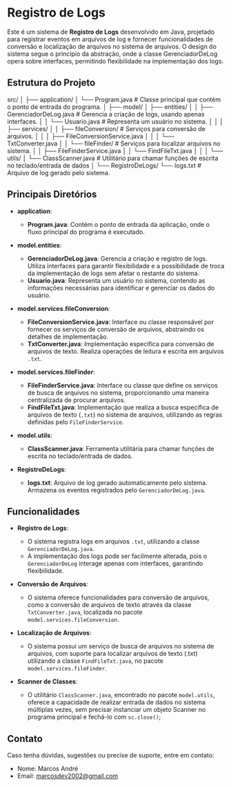 # Registro de Logs

Este é um sistema de **Registro de Logs** desenvolvido em Java, projetado para registrar eventos em arquivos de log e fornecer funcionalidades de conversão e localização de arquivos no sistema de arquivos. O design do sistema segue o princípio da abstração, onde a classe GerenciadorDeLog opera sobre interfaces, permitindo flexibilidade na implementação dos logs.

## Estrutura do Projeto

src/
│
├── application/
│   └── Program.java                # Classe principal que contém o ponto de entrada do programa.
│
├── model/
│   ├── entities/
│   │   ├── GerenciadorDeLog.java    # Gerencia a criação de logs, usando apenas interfaces.
│   │   └── Usuario.java             # Representa um usuário no sistema.
│   │
│   ├── services/
│   │   ├── fileConversion/          # Serviços para conversão de arquivos.
│   │   │   ├── FileConversionService.java
│   │   │   └── TxtConverter.java
│   │   └── fileFinder/              # Serviços para localizar arquivos no sistema.
│   │       ├── FileFinderService.java
│   │       └── FindFileTxt.java
│   │
│   └── utils/
│       └── ClassScanner.java        # Utilitário para chamar funções de escrita no teclado/entrada de dados
│
└── RegistroDeLogs/
    └── logs.txt                     # Arquivo de log gerado pelo sistema.


## Principais Diretórios

- **application**:
  - **Program.java**: Contém o ponto de entrada da aplicação, onde o fluxo principal do programa é executado.

- **model.entities**:
  - **GerenciadorDeLog.java**: Gerencia a criação e registro de logs. Utiliza interfaces para garantir flexibilidade e a possibilidade de troca da implementação de logs sem afetar o restante do sistema.
  - **Usuario.java**: Representa um usuário no sistema, contendo as informações necessárias para identificar e gerenciar os dados do usuário.

- **model.services.fileConversion**:
  - **FileConversionService.java**: Interface ou classe responsável por fornecer os serviços de conversão de arquivos, abstraindo os detalhes de implementação.
  - **TxtConverter.java**: Implementação específica para conversão de arquivos de texto. Realiza operações de leitura e escrita em arquivos `.txt`.

- **model.services.fileFinder**:
  - **FileFinderService.java**: Interface ou classe que define os serviços de busca de arquivos no sistema, proporcionando uma maneira centralizada de procurar arquivos.
  - **FindFileTxt.java**: Implementação que realiza a busca específica de arquivos de texto (`.txt`) no sistema de arquivos, utilizando as regras definidas pelo `FileFinderService`.

- **model.utils**:
  - **ClassScanner.java**: Ferramenta utilitária para chamar funções de escrita no teclado/entrada de dados.

- **RegistroDeLogs**:
  - **logs.txt**: Arquivo de log gerado automaticamente pelo sistema. Armazena os eventos registrados pelo `GerenciadorDeLog.java`.

## Funcionalidades

- **Registro de Logs**: 
  - O sistema registra logs em arquivos `.txt`, utilizando a classe `GerenciadorDeLog.java`.
  - A implementação dos logs pode ser facilmente alterada, pois o `GerenciadorDeLog` interage apenas com interfaces, garantindo flexibilidade.

- **Conversão de Arquivos**: 
  - O sistema oferece funcionalidades para conversão de arquivos, como a conversão de arquivos de texto através da classe `TxtConverter.java`, localizada no pacote `model.services.fileConversion`.

- **Localização de Arquivos**: 
  - O sistema possui um serviço de busca de arquivos no sistema de arquivos, com suporte para localizar arquivos de texto (.txt) utilizando a classe `FindFileTxt.java`, no pacote `model.services.fileFinder`.

- **Scanner de Classes**: 
  - O utilitário `ClassScanner.java`, encontrado no pacote `model.utils`, oferece a capacidade de realizar entrada de dados no sistema múltiplas vezes, sem precisar instanciar um objeto Scanner no programa principal e fechá-lo com `sc.close()`;

## Contato

Caso tenha dúvidas, sugestões ou precise de suporte, entre em contato:

- Nome: Marcos André
- Email: marcosdev2002@gmail.com
